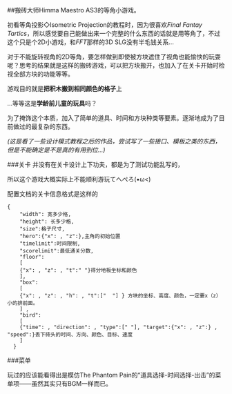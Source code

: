 ##搬砖大师Himma Maestro
AS3的等角小游戏。

初看等角投影◇Isometric Projection的教程时，因为很喜欢*Final Fantay Tartics*，所以感觉要自己能做出来一个完整的什么东西的话就是用等角了，不过这个只是个2D小游戏，和*FFT*那样的3D SLG没有半毛钱关系...

对于不能旋转视角的2D等角，要怎样做到即使被方块遮住了视角也能愉快的玩耍呢？思考的结果就是这样的搬砖游戏，可以把方块搬开，也加入了在关卡开始时检视全部方块的功能等等。

游戏目的就是**把积木搬到相同颜色的格子**上

...等等这是**学龄前儿童的玩具**吗？

为了掩饰这个本质，加入了简单的道具、时间和方块种类等要素。逐渐地成为了目前做过的最复杂的东西。

*(这是看了一些设计模式教程之后的作品，尝试写了一些接口、模板之类的东西，但是不能确定是不是真的有用到位...)*


###关卡
并没有在关卡设计上下功夫，都是为了测试功能乱写的，

所以这个游戏大概实际上不能顺利游玩てへぺろ(•ω<)

配置文档的关卡信息格式是这样的
```
{
    "width": 宽多少格,
    "height": 长多少格,
    "size":格子尺寸,
    "hero":{"x": , "z":},主角的初始位置
    "timelimit":时间限制,
    "scorelimit":最低通关分数,
    "floor":
    [
    {"x": , "z": , "t":" "}得分地板坐标和颜色
    ],
    "box":
    [
    {"x": , "z": , "h": , "t":["  "] } 方块的坐标、高度、颜色，一定要x（z）小的排前面。
    ] ,
    "bird":
    [  
    {"time": , "direction": , "type":[" "], "target":{"x": , "z":} , "speed":}丢下砖头的时间、方向、颜色、目标、速度
    ]
  }
```

###菜单

玩过的应该能看得出是模仿The Phantom Pain的“道具选择-时间选择-出击”的菜单项——虽然其实只有BGM一样而已。
